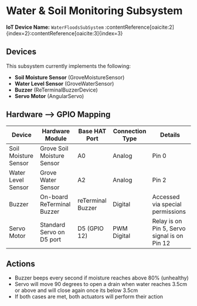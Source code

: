# Water & Soil Monitoring Subsystem

**IoT Device Name:** `WaterFloodsSubSystem` :contentReference[oaicite:2]{index=2}:contentReference[oaicite:3]{index=3}

## Devices

This subsystem currently implements the following:

- **Soil Moisture Sensor** (GroveMoistureSensor)  
- **Water Level Sensor** (GroveWaterSensor)  
- **Buzzer** (ReTerminalBuzzerDevice)  
- **Servo Motor** (AngularServo)  

## Hardware --> GPIO Mapping

| Device                  | Hardware Module              | Base HAT Port       | Connection Type | Details            |
|-------------------------|------------------------------|---------------------|-----------------|--------------------|
| Soil Moisture Sensor    | Grove Soil Moisture Sensor   | A0                  | Analog          | Pin 0              |
| Water Level Sensor      | Grove Water Sensor           | A2                  | Analog          | Pin 2              |
| Buzzer                  | On-board ReTerminal Buzzer   | reTerminal Buzzer   | Digital         | Accessed via special permissions|
| Servo Motor             | Standard Servo on D5 port    | D5 (GPIO 12)        | PWM Digital     | Relay is on Pin 5, Servo signal is on Pin 12|


## Actions
- Buzzer beeps every second if moisture reaches above 80% (unhealthy)
- Servo will move 90 degrees to open a drain when water reaches 3.5cm or above and will close again once its below 3.5cm
- If both cases are met, both actuators will perform their action
